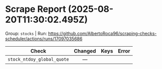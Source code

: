# Scrape Report (2025-08-20T11:30:02.495Z)

Group: `stocks`  |  Run: https://github.com/AlbertoRoca96/scraping-checks-scheduler/actions/runs/17097035686

| Check | Changed | Keys | Error |
|---|:---:|:--|:--|
| `stock_ntdoy_global_quote` | — |  |  |
